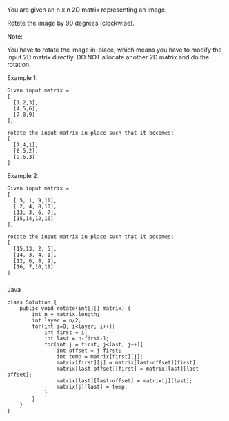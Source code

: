 ###
You are given an n x n 2D matrix representing an image.

Rotate the image by 90 degrees (clockwise).

Note:

You have to rotate the image in-place, which means you have to modify the input 2D matrix directly. DO NOT allocate another 2D matrix and do the rotation.

Example 1:
```
Given input matrix = 
[
  [1,2,3],
  [4,5,6],
  [7,8,9]
],

rotate the input matrix in-place such that it becomes:
[
  [7,4,1],
  [8,5,2],
  [9,6,3]
]
```
Example 2:
```
Given input matrix =
[
  [ 5, 1, 9,11],
  [ 2, 4, 8,10],
  [13, 3, 6, 7],
  [15,14,12,16]
], 

rotate the input matrix in-place such that it becomes:
[
  [15,13, 2, 5],
  [14, 3, 4, 1],
  [12, 6, 8, 9],
  [16, 7,10,11]
]
```
###
Java

```
class Solution {
    public void rotate(int[][] matrix) {
        int n = matrix.length;
        int layer = n/2;
        for(int i=0; i<layer; i++){
            int first = i;
            int last = n-first-1;
            for(int j = first; j<last; j++){
                int offset = j-first;
                int temp = matrix[first][j];
                matrix[first][j] = matrix[last-offset][first];
                matrix[last-offset][first] = matrix[last][last-offset];
                matrix[last][last-offset] = matrix[j][last];
                matrix[j][last] = temp;
            }
        }
    }
}
```

